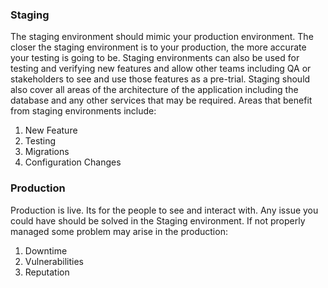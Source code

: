 ### Staging
The staging environment should mimic your production environment. The closer the staging environment is to your production, the more accurate your testing is going to be. Staging environments can also be used for testing and verifying new features and allow other teams including QA or stakeholders to see and use those features as a pre-trial. Staging should also cover all areas of the architecture of the application including the database and any other services that may be required. Areas that benefit from staging environments include:
1. New Feature
2. Testing
3. Migrations
4. Configuration Changes

### Production
Production is live. Its for the people to see and interact with. Any issue you could have should be solved in the Staging environment. If not properly managed some problem may arise in the production:
1. Downtime
2. Vulnerabilities
3. Reputation
